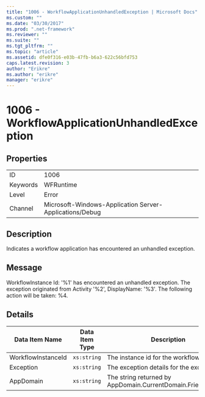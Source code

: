 ```yaml
---
title: "1006 - WorkflowApplicationUnhandledException | Microsoft Docs"
ms.custom: ""
ms.date: "03/30/2017"
ms.prod: ".net-framework"
ms.reviewer: ""
ms.suite: ""
ms.tgt_pltfrm: ""
ms.topic: "article"
ms.assetid: dfe0f316-e03b-47fb-b6a3-622c56bfd753
caps.latest.revision: 3
author: "Erikre"
ms.author: "erikre"
manager: "erikre"
---
```

# 1006 - WorkflowApplicationUnhandledException
## Properties  
  
|||  
|-|-|  
|ID|1006|  
|Keywords|WFRuntime|  
|Level|Error|  
|Channel|Microsoft-Windows-Application Server-Applications/Debug|  
  
## Description  
 Indicates a workflow application has encountered an unhandled exception.  
  
## Message  
 WorkflowInstance Id: '%1' has encountered an unhandled exception.  The exception originated from Activity '%2', DisplayName: '%3'.  The following action will be taken: %4.  
  
## Details  
  
|Data Item Name|Data Item Type|Description|  
|--------------------|--------------------|-----------------|  
|WorkflowInstanceId|`xs:string`|The instance id for the workflow|  
|Exception|`xs:string`|The exception details for the exception|  
|AppDomain|`xs:string`|The string returned by AppDomain.CurrentDomain.FriendlyName.|
